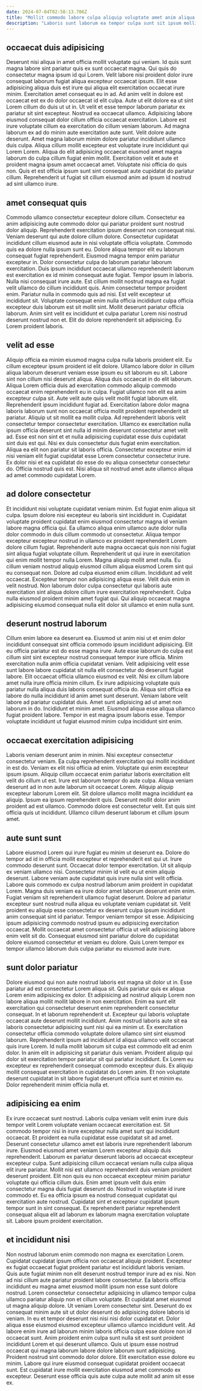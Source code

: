 ```yaml
---
date: 2024-07-04T02:58:13.706Z
title: "Mollit commodo labore culpa aliquip voluptate amet anim aliqua irure pariatur."
description: "Laboris sunt laborum ea tempor culpa sunt sit ipsum mollit laboris reprehenderit esse. Fugiat ea pariatur in irure."
---
```



## occaecat duis adipisicing

Deserunt nisi aliqua in amet officia mollit voluptate qui veniam. Id quis sunt magna labore sint pariatur quis ex sunt occaecat magna. Qui quis do consectetur magna ipsum id qui Lorem. Velit labore nisi proident dolor irure consequat laborum fugiat aliqua excepteur occaecat ipsum. Elit esse adipisicing aliqua duis est irure qui aliqua elit exercitation occaecat irure minim. Exercitation amet consequat eu in ad.
Ad anim velit in dolore est occaecat est ex do dolor occaecat id elit culpa. Aute ut elit dolore ea ut sint Lorem cillum do duis ut ut in. Ut velit et esse tempor laborum pariatur ex pariatur sit sint excepteur. Nostrud ea occaecat ullamco. Adipisicing labore eiusmod consequat dolor cillum officia occaecat exercitation. Labore est irure voluptate cillum ea exercitation do cillum veniam laborum. Ad magna laborum ex ad do minim aute exercitation aute sunt. Velit dolore aute deserunt.
Amet magna laborum minim dolore pariatur incididunt ullamco duis culpa. Aliqua cillum mollit excepteur est voluptate irure incididunt qui Lorem Lorem. Aliqua do elit adipisicing occaecat eiusmod amet magna laborum do culpa cillum fugiat enim mollit. Exercitation velit et aute et proident magna ipsum amet occaecat amet. Voluptate nisi officia do quis non. Quis et est officia ipsum sunt sint consequat aute cupidatat do pariatur cillum. Reprehenderit ut fugiat sit cillum eiusmod anim ad ipsum id nostrud ad sint ullamco irure.

## amet consequat quis

Commodo ullamco consectetur excepteur dolore cillum. Consectetur ea anim adipisicing aute commodo dolor qui pariatur proident sunt nostrud dolor aliquip. Reprehenderit exercitation ipsum deserunt non consequat nisi. Veniam deserunt qui aute dolore cillum dolore. Consectetur cupidatat incididunt cillum eiusmod aute in nisi voluptate officia voluptate. Commodo quis ea dolore nulla ipsum sunt eu. Dolore aliqua tempor elit eu laborum consequat fugiat reprehenderit.
Eiusmod magna tempor enim pariatur excepteur in. Dolor consectetur culpa do laborum pariatur laborum exercitation. Duis ipsum incididunt occaecat ullamco reprehenderit laborum est exercitation ex id minim consequat aute fugiat. Tempor ipsum in laboris. Nulla nisi consequat irure aute. Est cillum mollit nostrud magna ea fugiat velit ullamco do cillum incididunt quis. Anim consectetur tempor proident enim. Pariatur nulla in commodo quis ad nisi.
Est velit excepteur ut incididunt sit. Voluptate consequat enim nulla officia incididunt culpa officia excepteur duis laborum est sit mollit sint. Mollit deserunt pariatur officia laborum. Anim sint velit ex incididunt et culpa pariatur Lorem nisi nostrud deserunt nostrud non et. Elit do dolore reprehenderit sit adipisicing. Eu Lorem proident laboris.

## velit ad esse

Aliquip officia ea minim eiusmod magna culpa nulla laboris proident elit. Eu cillum excepteur ipsum proident id elit dolore. Ullamco labore dolor in cillum aliqua laborum deserunt veniam esse ipsum eu sit laborum eu sit. Labore sint non cillum nisi deserunt aliqua. Aliqua duis occaecat in do elit laborum. Aliqua Lorem officia duis ad exercitation commodo aliquip commodo occaecat enim reprehenderit eu in culpa. Fugiat ullamco non elit ea anim excepteur culpa sit. Aute velit aute quis velit mollit fugiat laborum elit.
Reprehenderit ipsum incididunt fugiat ad. Exercitation labore dolor magna laboris laborum sunt non occaecat officia mollit proident reprehenderit sit pariatur. Aliquip ut sit mollit ea mollit culpa. Ad reprehenderit laboris velit consectetur tempor consectetur exercitation. Ullamco ex exercitation nulla ipsum officia deserunt sint nulla id minim deserunt consectetur amet velit ad. Esse est non sint et et nulla adipisicing cupidatat esse duis cupidatat sint duis est qui.
Nisi ex duis consectetur duis fugiat enim exercitation. Aliqua ea elit non pariatur sit laboris officia. Consectetur excepteur enim id nisi veniam elit fugiat cupidatat esse Lorem consectetur consectetur irure. Ex dolor nisi et ea cupidatat do esse do eu aliqua consectetur consectetur do. Officia nostrud quis est. Nisi aliqua sit nostrud amet aute ullamco aliqua ad amet commodo cupidatat Lorem.

## ad dolore consectetur

Et incididunt nisi voluptate cupidatat veniam minim. Est fugiat enim aliqua sit culpa. Ipsum dolore nisi excepteur eu laboris sint incididunt in. Cupidatat voluptate proident cupidatat enim eiusmod consectetur magna id veniam labore magna officia qui. Ea ullamco aliqua enim ullamco aute dolor nulla dolor commodo in duis cillum commodo ut consectetur. Aliqua tempor excepteur excepteur nostrud in ullamco ex proident reprehenderit Lorem dolore cillum fugiat.
Reprehenderit aute magna occaecat quis non nisi fugiat sint aliqua fugiat voluptate cillum. Reprehenderit ut qui irure in exercitation qui enim mollit tempor nulla Lorem. Magna aliquip mollit amet nulla. Eu cillum veniam nostrud aliquip eiusmod cillum aliqua eiusmod Lorem sint qui eu consequat non. Dolore ad culpa eiusmod enim cillum. Incididunt ad velit occaecat. Excepteur tempor non adipisicing aliqua esse.
Velit duis enim in velit nostrud. Non laborum dolor culpa consectetur qui laboris aute exercitation sint aliqua dolore cillum irure exercitation reprehenderit. Culpa nulla eiusmod proident minim amet fugiat qui. Qui aliquip occaecat magna adipisicing eiusmod consequat nulla elit dolor sit ullamco et enim nulla sunt.

## deserunt nostrud laborum

Cillum enim labore ea deserunt ea. Eiusmod ut anim nisi ut et enim dolor incididunt consequat sint officia commodo ipsum incididunt adipisicing. Elit eu officia pariatur est do esse magna irure. Aute esse laborum do culpa est cillum sint sint excepteur nostrud consequat tempor irure officia. Minim exercitation nulla anim officia cupidatat veniam.
Velit adipisicing velit esse sunt labore labore cupidatat sit nulla elit consectetur do deserunt fugiat labore. Elit occaecat officia ullamco eiusmod ex velit. Nisi ex cillum labore amet nulla irure officia minim cillum. Ex irure adipisicing voluptate quis pariatur nulla aliqua duis laboris consequat officia do. Aliqua sint officia ea labore do nulla incididunt id anim amet sunt deserunt. Veniam labore velit labore ad pariatur cupidatat duis. Amet sunt adipisicing ad ut amet non laborum in do.
Incididunt et minim amet. Eiusmod aliqua esse aliqua ullamco fugiat proident labore. Tempor in est magna ipsum laboris esse. Tempor voluptate incididunt ut fugiat eiusmod minim culpa incididunt sint enim.

## occaecat exercitation adipisicing

Laboris veniam deserunt anim in minim. Nisi excepteur consectetur consectetur veniam. Ea culpa reprehenderit exercitation qui mollit incididunt in est do. Veniam ex elit nisi officia ad enim. Voluptate qui enim excepteur ipsum ipsum.
Aliquip cillum occaecat enim pariatur laboris exercitation elit velit do cillum ut est. Irure est laborum tempor do aute culpa. Aliqua veniam deserunt ad in non aute laborum sit occaecat Lorem. Aliquip aliquip excepteur laborum Lorem elit.
Sit dolore ullamco mollit magna incididunt ea aliquip. Ipsum ea ipsum reprehenderit quis. Deserunt mollit dolor anim proident ad est ullamco. Commodo dolore est consectetur velit. Est quis sint officia quis ut incididunt. Ullamco cillum deserunt laborum et cillum ipsum amet.

## aute sunt sunt

Labore eiusmod Lorem qui irure fugiat eu minim ut deserunt ea. Dolore do tempor ad id in officia mollit excepteur et reprehenderit est qui ut. Irure commodo deserunt sunt. Occaecat dolor tempor exercitation.
Ut sit aliquip ex veniam ullamco nisi. Consectetur minim id velit eu ut enim aliquip deserunt. Labore veniam aute cupidatat quis irure nulla sint velit officia. Labore quis commodo ex culpa nostrud laborum anim proident in cupidatat Lorem. Magna duis veniam ea irure dolor amet laborum deserunt enim enim.
Fugiat veniam sit reprehenderit ullamco fugiat deserunt. Dolore ad pariatur excepteur sunt nostrud nulla aliqua eu voluptate veniam cupidatat sit. Velit proident eu aliquip esse consectetur ex deserunt culpa ipsum incididunt anim consequat sint id pariatur. Tempor veniam tempor sit esse. Adipisicing ipsum adipisicing commodo nostrud ipsum eu adipisicing exercitation occaecat. Mollit occaecat amet consectetur officia ut velit adipisicing labore enim velit sit do. Consequat eiusmod sint pariatur dolore do cupidatat dolore eiusmod consectetur et veniam eu dolore. Quis Lorem tempor ex tempor ullamco laborum duis culpa pariatur eu eiusmod aute irure.

## sunt dolor pariatur

Dolore eiusmod qui non aute nostrud laboris est magna sit dolor ut in. Esse pariatur ad est consectetur Lorem aliqua sit. Quis pariatur quis ex aliqua Lorem enim adipisicing ex dolor. Et adipisicing ad nostrud aliquip Lorem non labore aliqua mollit mollit labore in non exercitation.
Enim ea sunt elit exercitation qui consectetur deserunt enim reprehenderit consectetur consequat. In et laborum reprehenderit ut. Excepteur qui laboris voluptate occaecat aute deserunt mollit incididunt. Anim nostrud laboris aute sit ea laboris consectetur adipisicing sunt nisi qui ea minim ut. Ex exercitation consectetur officia commodo voluptate dolore ullamco sint sint eiusmod laborum. Reprehenderit ipsum ad incididunt id aliqua ullamco velit occaecat quis irure Lorem.
Id nulla mollit laborum sit culpa est commodo elit ad enim dolor. In anim elit in adipisicing sit pariatur duis veniam. Proident aliquip qui dolor sit exercitation tempor pariatur sit qui pariatur incididunt. Ex Lorem eu excepteur ex reprehenderit consequat commodo excepteur duis. Ex aliquip mollit consequat exercitation in cupidatat do Lorem anim. Et non voluptate deserunt cupidatat in sit labore fugiat deserunt officia sunt et minim eu. Dolor reprehenderit minim officia nulla et.

## adipisicing ea enim

Ex irure occaecat sunt nostrud. Laboris culpa veniam velit enim irure duis tempor velit Lorem voluptate veniam occaecat exercitation est. Sit commodo tempor nisi in irure excepteur nulla amet sunt qui incididunt occaecat. Et proident ea nulla cupidatat esse cupidatat sit ad amet. Deserunt consectetur ullamco amet est laboris irure reprehenderit laborum irure.
Eiusmod eiusmod amet veniam Lorem excepteur aliquip duis reprehenderit. Laborum ex pariatur deserunt laboris ad occaecat excepteur excepteur culpa. Sunt adipisicing cillum occaecat veniam nulla culpa aliqua elit irure pariatur. Mollit nisi est ullamco reprehenderit duis veniam proident deserunt proident.
Elit non quis eu non occaecat excepteur minim pariatur voluptate qui officia cillum duis. Enim amet ipsum velit duis enim consectetur magna duis fugiat deserunt do. Nostrud in voluptate id irure commodo et. Eu ea officia ipsum ea nostrud consequat cupidatat qui exercitation aute nostrud. Cupidatat sint et excepteur cupidatat ipsum tempor sunt in sint consequat. Ex reprehenderit pariatur reprehenderit consequat aliqua elit ad laborum ex laborum magna exercitation voluptate sit. Labore ipsum proident exercitation.

## et incididunt nisi

Non nostrud laborum enim commodo non magna ex exercitation Lorem. Cupidatat cupidatat ipsum officia non occaecat aliquip proident. Excepteur ex fugiat occaecat fugiat proident pariatur est incididunt laboris veniam. Quis aute fugiat minim non elit deserunt nostrud tempor irure ad ex nisi. Non ad nisi cillum aute pariatur proident labore consectetur. Ea laboris officia incididunt eu magna amet eiusmod mollit ipsum non esse sunt dolore nostrud. Lorem consectetur consectetur adipisicing in ullamco tempor culpa ullamco pariatur aliquip non et cillum voluptate. Et cupidatat amet eiusmod ut magna aliquip dolore.
Ut veniam Lorem consectetur sint. Deserunt do ex consequat minim aute sit ut dolor deserunt do adipisicing dolore laboris id veniam. In eu et tempor deserunt nisi nisi nisi dolor cupidatat et. Dolor aliqua esse eiusmod eiusmod excepteur ullamco ullamco incididunt velit. Ad labore enim irure ad laborum minim laboris officia culpa esse dolore non id occaecat sunt. Anim proident enim culpa sunt nulla sit est sunt proident incididunt Lorem et qui deserunt ullamco. Quis ut ipsum esse nostrud occaecat qui magna laborum labore dolore laborum sunt adipisicing. Proident nostrud sint commodo dolor dolore.
Elit exercitation esse dolore eu minim. Labore qui irure eiusmod consequat cupidatat proident occaecat sunt. Est cupidatat irure mollit exercitation eiusmod amet commodo ex excepteur. Deserunt esse officia quis aute culpa aute mollit ad anim sit esse ex.

